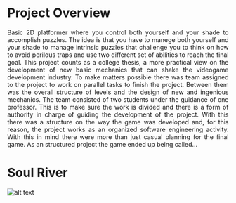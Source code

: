 # Project Overview
<p align="justify">
Basic 2D platformer where you control both yourself and your shade to accomplish puzzles. The idea is that you have to manege both yourself and your shade to manage intrinsic puzzles that challenge you to think on how to avoid perilous traps and use two different set of abilities to reach the final goal. This project counts as a college thesis, a more practical view on the development of new basic mechanics that can shake the videogame development industry. To make matters possible there was team assigned to the project to work on parallel tasks to finish the project. Between them was the overall structure of levels and the design of new and ingenious mechanics. The team consisted of two students under the guidance of one professor. This is to make sure the work is divided and there is a form of authority in charge of guiding the development of the project. With this there was a structure on the way the game was developed and, for this reason, the project works as an organized software engineering activity. With this in mind there were more than just casual planning for the final game. As an structured project the game ended up being called...
  
# Soul River

![alt text](https://i.ytimg.com/vi/hkaysu1Z-N8/maxresdefault.jpg)
  

</p>

